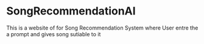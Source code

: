 # SongRecommendationAI
This is a website of for Song Recommendation System where User entre the a prompt and gives song sutiable to it
